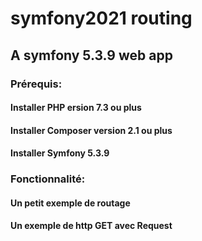# symfony2021 routing
## A symfony 5.3.9 web app
### Prérequis:
#### Installer PHP ersion 7.3 ou plus
#### Installer Composer version 2.1 ou plus
#### Installer Symfony 5.3.9 

### Fonctionnalité:
#### Un petit exemple de routage
#### Un exemple de http GET avec Request
